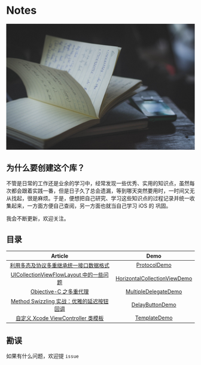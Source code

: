 # Notes

![](contents/images/bg.jpg)

## 为什么要创建这个库？

不管是日常的工作还是业余的学习中，经常发现一些优秀、实用的知识点，虽然每次都会跟着实践一番，但是日子久了总会遗漏，等到哪天突然要用时，一时间又无从找起，很是麻烦。于是，便想把自己研究、学习这些知识点的过程记录并统一收集起来，一方面方便自己查阅，另一方面也就当自己学习 iOS 的 巩固。

我会不断更新，欢迎关注。

## 目录


| Article | Demo |
|:---------------:|:-------------:|
|[利用多态及协议多重继承统一接口数据格式](https://github.com/ifelseboyxx/xx_Notes/blob/master/contents/Protocol/Protocol.md)|[ProtocolDemo](https://github.com/ifelseboyxx/xx_Notes/tree/master/contents/Protocol/ProtocolDemo)|
|[UICollectionViewFlowLayout 中的一些问题](https://github.com/ifelseboyxx/xx_Notes/blob/master/contents/FlowLayoutQuestion/UICollectionViewFlowLayout_questions.md)        |           [HorizontalCollectionViewDemo](https://github.com/ifelseboyxx/xx_Notes/tree/master/contents/FlowLayoutQuestion/HorizontalCollectionView) |
|[Objective-C 之多重代理](https://github.com/ifelseboyxx/xx_Notes/blob/master/contents/MultipleDelegate/MultipleDelegate.md)|[MultipleDelegateDemo](https://github.com/ifelseboyxx/xx_Notes/tree/master/contents/MultipleDelegate/MultipleDelegateDemo)|
|[Method Swizzling 实战：优雅的延迟按钮回调](https://github.com/ifelseboyxx/xx_Notes/blob/master/contents/DelayButton/MethodSwizzlingDemo.md)        |           [DelayButtonDemo](https://github.com/ifelseboyxx/xx_Notes/tree/master/contents/DelayButton/DelayButtonDemo) |
|[自定义 Xcode ViewController 类模板](https://github.com/ifelseboyxx/xx_Notes/blob/master/contents/XcodeTemplate/Xcode-VC-Template.md) | [TemplateDemo](https://github.com/ifelseboyxx/xx_Notes/tree/master/contents/XcodeTemplate/Template/CustomVC.xctemplate) |



## 勘误

如果有什么问题，欢迎提 `issue`
